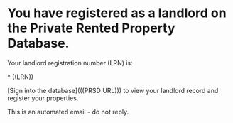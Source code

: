 # You have registered as a landlord on the Private Rented Property Database.

Your landlord registration number (LRN) is:

^ ((LRN))

[Sign into the database](((PRSD URL))) to view your landlord record and register your properties.


This is an automated email - do not reply.